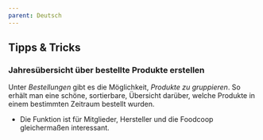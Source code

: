 ```yaml
---
parent: Deutsch
---
```

## Tipps & Tricks

### Jahresübersicht über bestellte Produkte erstellen

Unter *Bestellungen* gibt es die Möglichkeit, *Produkte zu gruppieren*. So erhält man eine schöne, sortierbare, Übersicht darüber, welche Produkte in einem bestimmten Zeitraum bestellt wurden.

* Die Funktion ist für Mitglieder, Hersteller und die Foodcoop gleichermaßen interessant.
